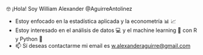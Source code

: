 🤓 ¡Hola! Soy William Alexander @AguirreAntolinez
- Estoy enfocado en la estadística aplicada y la econometría 📊 📈
- Estoy interesado en el análisis de datos 💻 y el machine learning 🤖 con R y Python :snake:
- 📫 Sí deseas contactarme mi email es w.alexanderaguirre@gmail.com  

<!---
AguirreAntolinez/AguirreAntolinez is a ✨ special ✨ repository because its `README.md` (this file) appears on your GitHub profile.
You can click the Preview link to take a look at your changes.
--->
